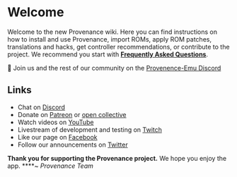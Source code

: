 # Welcome

Welcome to the new Provenance wiki. Here you can find instructions on how to install and use Provenance, import ROMs, apply ROM patches, translations and hacks, get controller recommendations, or contribute to the project. We recommend you start with [**Frequently Asked Questions**](faqs.md).

💬 Join us and the rest of our community on the [Provenence-Emu Discord](https://discord.gg/4TK7PU5)

## Links

* Chat on [Discord](https://discord.gg/4TK7PU5)
* Donate on [Patreon](https://www.patreon.com/provenance) or [open collective](https://opencollective.com/provenanceemu)
* Watch videos on [YouTube](https://www.patreon.com/provenance)
* Livestream of development and testing on [Twitch](https://www.twitch.tv/joemattiello)
* Like our page on [Facebook](https://www.facebook.com/provenance.emu)
* Follow our announcements on [Twitter](https://twitter.com/provenanceapp)

**Thank you for supporting the Provenance project.** We hope you enjoy the app.
****~ _Provenance Team_
